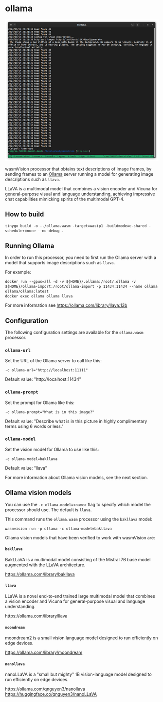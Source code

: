 # ollama

![ollama](../../images/ollama-processor.png)

wasmVision processor that obtains text descriptions of image frames, by sending frames to an [Ollama](https://ollama.com/) server running a model for generating image descriptions such as `llava`.

LLaVA is a multimodal model that combines a vision encoder and Vicuna for general-purpose visual and language understanding, achieving impressive chat capabilities mimicking spirits of the multimodal GPT-4.

## How to build

```shell
tinygo build -o ../ollama.wasm -target=wasip1 -buildmode=c-shared -scheduler=none --no-debug .
```

## Running Ollama

In order to run this processor, you need to first run the Ollama server with a model that supports image descriptions such as `llava`.

For example:

```shell
docker run --gpus=all -d -v ${HOME}/.ollama:/root/.ollama -v ${HOME}/ollama-import:/root/ollama-import -p 11434:11434 --name ollama ollama/ollama:latest
docker exec ollama ollama llava
```

For more information see https://ollama.com/library/llava:13b

## Configuration

The following configuration settings are available for the `ollama.wasm` processor.

### `ollama-url`

Set the URL of the Ollama server to call like this:

```shell
-c ollama-url="http://localhost:11111"
```

Default value: "http://localhost:11434"

### `ollama-prompt`

Set the prompt for Ollama like this:

```shell
-c ollama-prompt="What is in this image?"
```

Default value: "Describe what is in this picture in highly complimentary terms using 6 words or less."

### `ollama-model`

Set the vision model for Ollama to use like this:

```shell
-c ollama-model=bakllava
```

Default value: "llava"

For more information about Ollama vision models, see the next section.

## Ollama vision models

You can use the `-c ollama-model=<name>` flag to specify which model the processor should use. The default is `llava`.

This command runs the `ollama.wasm` processor using the `bakllava` model:

```shell
wasmvision run -p ollama -c ollama-model=bakllava
```

Ollama vision models that have been verified to work with wasmVision are:

#### `bakllava`

BakLLaVA is a multimodal model consisting of the Mistral 7B base model augmented with the LLaVA architecture.

https://ollama.com/library/bakllava


#### `llava`

LLaVA is a novel end-to-end trained large multimodal model that combines a vision encoder and Vicuna for general-purpose visual and language understanding.

https://ollama.com/library/llava


#### `moondream`

moondream2 is a small vision language model designed to run efficiently on edge devices.

https://ollama.com/library/moondream


#### `nanollava`

nanoLLaVA is a "small but mighty" 1B vision-language model designed to run efficiently on edge devices.

https://ollama.com/qnguyen3/nanollava
https://huggingface.co/qnguyen3/nanoLLaVA
